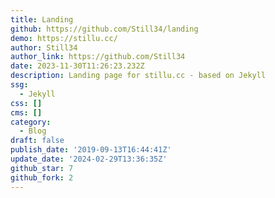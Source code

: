 ```yaml
---
title: Landing
github: https://github.com/Still34/landing
demo: https://stillu.cc/
author: Still34
author_link: https://github.com/Still34
date: 2023-11-30T11:26:23.232Z
description: Landing page for stillu.cc - based on Jekyll
ssg:
  - Jekyll
css: []
cms: []
category:
  - Blog
draft: false
publish_date: '2019-09-13T16:44:41Z'
update_date: '2024-02-29T13:36:35Z'
github_star: 7
github_fork: 2
---
```

